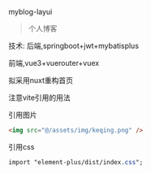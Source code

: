 myblog-layui

> 个人博客

技术: 后端,springboot+jwt+mybatisplus  

前端,vue3+vuerouter+vuex

拟采用nuxt重构首页


注意vite引用的用法


引用图片
```html
<img src="@/assets/img/keqing.png" />
```
引用css
```css
import "element-plus/dist/index.css";
```
